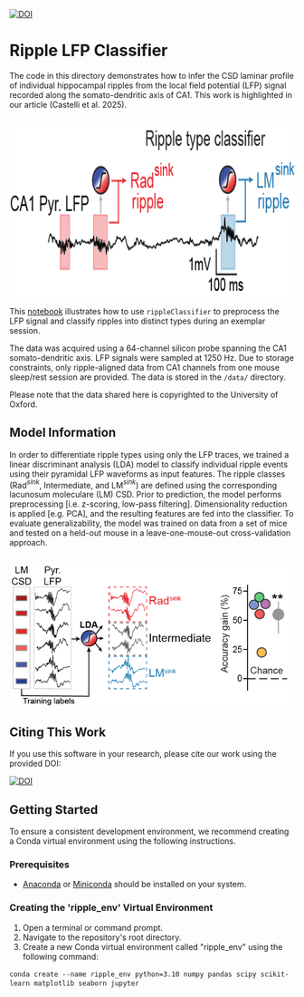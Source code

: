 ﻿[![DOI](https://zenodo.org/badge/1046953332.svg)](https://doi.org/10.5281/zenodo.16995136)


# Ripple LFP Classifier
The code in this directory demonstrates how to infer the CSD laminar profile of individual hippocampal ripples from the local field potential (LFP) signal recorded along the somato-dendritic axis of CA1. This work is highlighted in our article (Castelli et al. 2025).

<p align="center">
    <img src="./figures/Repo_LFP_example.png" alt="Ripple Classifier" height="300">
</p>


This [notebook](./predicting_ripple_types_from_LFP_waveform.ipynb) illustrates how to use `rippleClassifier` to preprocess the LFP signal and classify ripples into distinct types during an exemplar session.

The data was acquired using a 64-channel silicon probe spanning the CA1 somato-dendritic axis. LFP signals were sampled at 1250 Hz. Due to storage constraints, only ripple-aligned data from CA1 channels from one mouse sleep/rest session are provided. The data is stored in the `/data/` directory.


Please note that the data shared here is copyrighted to the University of Oxford.

## Model Information
In order to differentiate ripple types using only the LFP traces, we trained a linear discriminant analysis (LDA) model to classify individual ripple events using their pyramidal LFP waveforms as input features. The ripple classes (Rad$^{sink}$, Intermediate, and LM$^{sink}$) are defined using the corresponding lacunosum moleculare (LM) CSD. Prior to prediction, the model performs preprocessing [i.e. z-scoring, low-pass filtering]. Dimensionality reduction is applied [e.g. PCA], and the resulting features are fed into the classifier. To evaluate generalizability, the model was trained on data from a set of mice and tested on a held-out mouse in a leave-one-mouse-out cross-validation approach.

<p align="center">
    <img src="./figures/Repo_LDA_schematic.png" alt="Model Information" height="250">
</p>



## Citing This Work
If you use this software in your research, please cite our work using the provided DOI:

[![DOI](https://zenodo.org/badge/1046953332.svg)](https://doi.org/10.5281/zenodo.16995136)



## Getting Started
To ensure a consistent development environment, we recommend creating a Conda virtual environment using the following instructions.



### Prerequisites
- [Anaconda](https://www.anaconda.com/products/distribution) or [Miniconda](https://docs.conda.io/en/latest/miniconda.html) should be installed on your system.



### Creating the 'ripple_env' Virtual Environment
1. Open a terminal or command prompt.
2. Navigate to the repository's root directory.
3. Create a new Conda virtual environment called "ripple_env" using the following command:
``` shell
conda create --name ripple_env python=3.10 numpy pandas scipy scikit-learn matplotlib seaborn jupyter
 